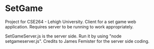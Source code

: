# SetGame
Project for CSE264 - Lehigh University. Client for a set game web application.
Requires server to be running to work appropriately.

SetGameServer.js is the server side. Run it by using "node setgameserver.js". Credits to James Femister for the server side coding.
